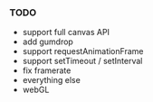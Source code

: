 ### TODO

* support full canvas API
* add gumdrop
* support requestAnimationFrame
* support setTimeout / setInterval
* fix framerate
* everything else
* webGL
